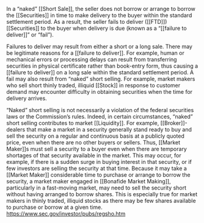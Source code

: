 In a “naked” [[Short Sale]], the seller does not borrow or arrange to borrow the [[Securities]] in time to make delivery to the buyer within the standard settlement period. As a result, the seller fails to deliver ([[FTD]]) [[Securities]] to the buyer when delivery is due (known as a “[[failure to deliver]]” or “fail”). 

Failures to deliver may result from either a short or a long sale. There may be legitimate reasons for a [[failure to deliver]]. For example, human or mechanical errors or processing delays can result from transferring securities in physical certificate rather than book-entry form, thus causing a [[failure to deliver]] on a long sale within the standard settlement period. A fail may also result from “naked” short selling. For example, market makers who sell short thinly traded, illiquid [[Stock]] in response to customer demand may encounter difficulty in obtaining securities when the time for delivery arrives. 

“Naked” short selling is not necessarily a violation of the federal securities laws or the Commission’s rules. Indeed, in certain circumstances, “naked” short selling contributes to market [[Liquidity]]. For example, [[Broker]]-dealers that make a market in a security generally stand ready to buy and sell the security on a regular and continuous basis at a publicly quoted price, even when there are no other buyers or sellers. Thus, [[Market Maker]]s must sell a security to a buyer even when there are temporary shortages of that security available in the market. This may occur, for example, if there is a sudden surge in buying interest in that security, or if few investors are selling the security at that time. Because it may take a [[Market Maker]] considerable time to purchase or arrange to borrow the security, a market maker engaged in [[Bonafide Market Making]], particularly in a fast-moving market, may need to sell the security short without having arranged to borrow shares. This is especially true for market makers in thinly traded, illiquid stocks as there may be few shares available to purchase or borrow at a given time.
https://www.sec.gov/investor/pubs/regsho.htm